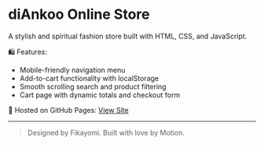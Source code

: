 # diAnkoo Online Store

A stylish and spiritual fashion store built with HTML, CSS, and JavaScript.

🛍️ Features:
- Mobile-friendly navigation menu
- Add-to-cart functionality with localStorage
- Smooth scrolling search and product filtering
- Cart page with dynamic totals and checkout form

🎯 Hosted on GitHub Pages: [View Site](https://fikayomi22.github.io/https://Fikayomi44/diankoo/)

---

> Designed by Fikayomi. Built with love by Motion.
